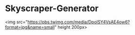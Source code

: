 # Skyscraper-Generator
<img src="https://pbs.twimg.com/media/DpolSY4VsAE4ow6?format=jpg&name=small" height 200px>
